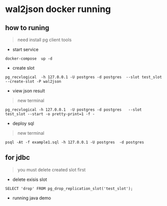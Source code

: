 # wal2json docker running

## how to runing

>  need install pg client tools

* start service

```code
docker-compose  up -d
```

* create slot 

```code
pg_recvlogical  -h 127.0.0.1 -U postgres -d postgres  --slot test_slot --create-slot -P wal2json

```

* view  json result

> new terminal

```code
pg_recvlogical -h 127.0.0.1  -U postgres -d postgres   --slot test_slot --start -o pretty-print=1 -f -
```

* deploy sql

> new  terminal

```code
psql -At -f example1.sql -h 127.0.0.1 -U postgres  -d postgres
```

## for  jdbc 

> you  must delete created slot first

* delete exisis  slot

```code
SELECT 'drop' FROM pg_drop_replication_slot('test_slot');
```

* running java demo

```code

```